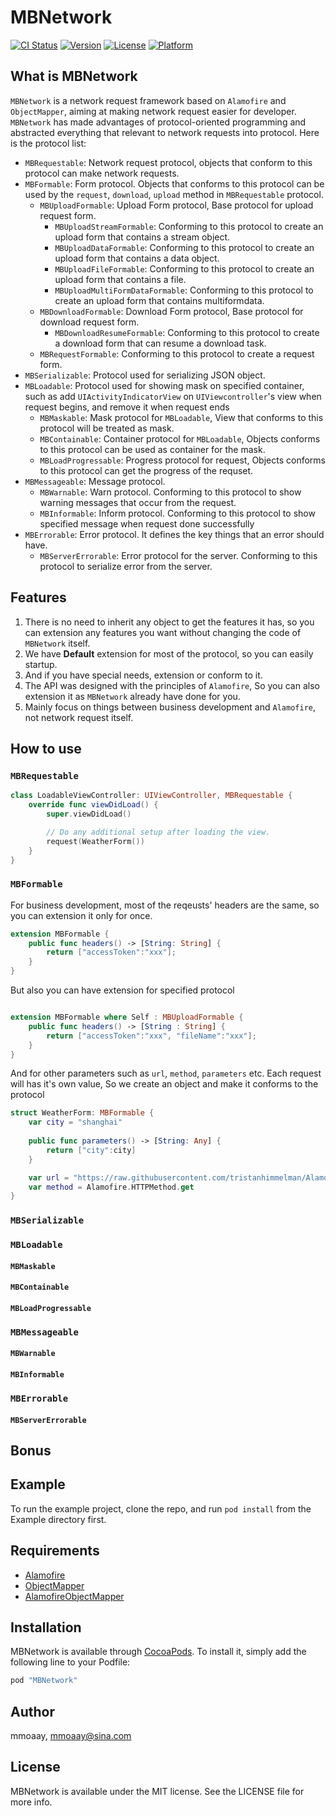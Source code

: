 # MBNetwork

[![CI Status](http://img.shields.io/travis/mmoaay/MBNetwork.svg?style=flat)](https://travis-ci.org/mmoaay/MBNetwork)
[![Version](https://img.shields.io/cocoapods/v/MBNetwork.svg?style=flat)](http://cocoapods.org/pods/MBNetwork)
[![License](https://img.shields.io/cocoapods/l/MBNetwork.svg?style=flat)](http://cocoapods.org/pods/MBNetwork)
[![Platform](https://img.shields.io/cocoapods/p/MBNetwork.svg?style=flat)](http://cocoapods.org/pods/MBNetwork)

## What is MBNetwork

`MBNetwork` is a network request framework based on `Alamofire` and `ObjectMapper`, aiming at making network request easier for developer. `MBNetwork` has made advantages of protocol-oriented programming and abstracted everything that relevant to network requests into protocol. Here is the protocol list: 

 - `MBRequestable`: Network request protocol, objects that conform to this protocol can make network requests.
 - `MBFormable`: Form protocol. Objects that conforms to this protocol can be used by the `request`, `download`, `upload` method in `MBRequestable` protocol.
   - `MBUploadFormable`: Upload Form protocol, Base protocol for upload request form.
     - `MBUploadStreamFormable`: Conforming to this protocol to create an upload form that contains a stream object.
     - `MBUploadDataFormable`: Conforming to this protocol to create an upload form that contains a data object.
     - `MBUploadFileFormable`: Conforming to this protocol to create an upload form that contains a file.
     - `MBUploadMultiFormDataFormable`: Conforming to this protocol to create an upload form that contains multiformdata.
   - `MBDownloadFormable`: Download Form protocol, Base protocol for download request form.
     - `MBDownloadResumeFormable`: Conforming to this protocol to create a download form that can resume a download task.
   - `MBRequestFormable`: Conforming to this protocol to create a request form.
 - `MBSerializable`: Protocol used for serializing JSON object.
 - `MBLoadable`: Protocol used for showing mask on specified container, such as add `UIActivityIndicatorView` on `UIViewcontroller`'s view when request begins, and remove it when request ends
   - `MBMaskable`: Mask protocol for `MBLoadable`, View that conforms to this protocol will be treated as mask.
   - `MBContainable`: Container protocol for `MBLoadable`, Objects conforms to this protocol can be used as container for the mask.
   - `MBLoadProgressable`: Progress protocol for request, Objects conforms to this protocol can get the progress of the requset.
 - `MBMessageable`: Message protocol.
   - `MBWarnable`: Warn protocol. Conforming to this protocol to show warning messages that occur from the request.
   - `MBInformable`: Inform protocol. Conforming to this protocol to show specified message when request done successfully
 - `MBErrorable`: Error protocol. It defines the key things that an error should have.
   - `MBServerErrorable`: Error protocol for the server. Conforming to this protocol to serialize error from the server.

## Features

 1. There is no need to inherit any object to get the features it has, so you can extension any features you want without changing the code of `MBNetwork` itself.
 2. We have **Default** extension for most of the protocol, so you can easily startup.
 3. And if you have special needs, extension or conform to it.
 4. The API was designed with the principles of `Alamofire`, So you can also extension it as `MBNetwork` already have done for you.
 5. Mainly focus on things between business development and `Alamofire`, not network request itself.

## How to use

### `MBRequestable`


``` swift
class LoadableViewController: UIViewController, MBRequestable {
    override func viewDidLoad() {
        super.viewDidLoad()

        // Do any additional setup after loading the view.
        request(WeatherForm())
    }
}
```

### `MBFormable`


For business development, most of the reqeusts' headers are the same, so you can extension it only for once.

``` swift
extension MBFormable {
    public func headers() -> [String: String] {
        return ["accessToken":"xxx"];
    }
}

```
But also you can have extension for specified protocol

``` swift

extension MBFormable where Self : MBUploadFormable {
    public func headers() -> [String : String] {
        return ["accessToken":"xxx", "fileName":"xxx"];
    }
}
```

And for other parameters such as `url`, `method`, `parameters` etc. 
Each request will has it's own value, So we create an object and make it conforms to the protocol

``` swift
struct WeatherForm: MBFormable {
    var city = "shanghai"
    
    public func parameters() -> [String: Any] {
        return ["city":city]
    }

    var url = "https://raw.githubusercontent.com/tristanhimmelman/AlamofireObjectMapper/2ee8f34d21e8febfdefb2b3a403f18a43818d70a/sample_keypath_json"
    var method = Alamofire.HTTPMethod.get
}
```

### `MBSerializable`

### `MBLoadable`

#### `MBMaskable`

#### `MBContainable`

#### `MBLoadProgressable`

### `MBMessageable`

#### `MBWarnable`

#### `MBInformable`

### `MBErrorable`

#### `MBServerErrorable`

## Bonus

## Example

To run the example project, clone the repo, and run `pod install` from the Example directory first.

## Requirements

 - [Alamofire](https://github.com/Alamofire/Alamofire)
 - [ObjectMapper](https://github.com/Hearst-DD/ObjectMapper/)
 - [AlamofireObjectMapper](https://github.com/tristanhimmelman/AlamofireObjectMapper)

## Installation

MBNetwork is available through [CocoaPods](http://cocoapods.org). To install
it, simply add the following line to your Podfile:

```ruby
pod "MBNetwork"
```

## Author

mmoaay, mmoaay@sina.com

## License

MBNetwork is available under the MIT license. See the LICENSE file for more info.
